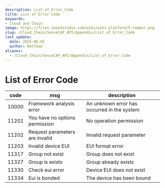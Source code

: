 ```yaml
---
description: List_of_Error_Code
title: List of Error Code
keywords:
- Cloud and Chain
image: https://files.seeedstudio.com/wiki/wiki-platform/S-tempor.png        
slug: /Cloud_Chain/SenseCAP_API/Appendix/List_of_Error_Code
last_update:
  date: 2025-06-05
  author: Matthew
aliases:
  - /Cloud_Chain/SenseCAP_API/Appendix/List_of_Error_Code
---
```



<div class="post-header">
<h1>List of Error Code</h1>
</div>
<div class="post-content">
<div id="toc"></div>
<table>
<thead>
<tr>
<th>code</th>
<th>msg</th>
<th>description</th>
</tr>
</thead>
<tbody>
<tr>
<td>10000</td>
<td>Framework analysis error</td>
<td>An unknown error has occurred in the system</td>
</tr>
<tr>
<td>11201</td>
<td>You have no options permission</td>
<td>No operation permission</td>
</tr>
<tr>
<td>11202</td>
<td>Request parameters are invalid</td>
<td>Invalid request parameter</td>
</tr>
<tr>
<td>11203</td>
<td>Invalid device EUI</td>
<td>EUI format error</td>
</tr>
<tr>
<td>11317</td>
<td>Group not exist</td>
<td>Group does not exist</td>
</tr>
<tr>
<td>11327</td>
<td>Group is exists</td>
<td>Group already exists</td>
</tr>
<tr>
<td>11330</td>
<td>Check eui error</td>
<td>Device EUI does not exist</td>
</tr>
<tr>
<td>11334</td>
<td>Eui is bonded</td>
<td>The device has been bound</td>
</tr>
</tbody>
</table>
</div>